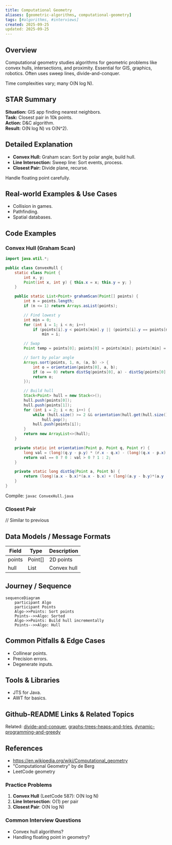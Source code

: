 ```yaml
---
title: Computational Geometry
aliases: [geometric-algorithms, computational-geometry]
tags: [#algorithms, #interviews]
created: 2025-09-25
updated: 2025-09-25
---
```


## Overview
Computational geometry studies algorithms for geometric problems like convex hulls, intersections, and proximity. Essential for GIS, graphics, robotics. Often uses sweep lines, divide-and-conquer.

Time complexities vary; many O(N log N).

## STAR Summary
**Situation:** GIS app finding nearest neighbors.  
**Task:** Closest pair in 10k points.  
**Action:** D&C algorithm.  
**Result:** O(N log N) vs O(N^2).

## Detailed Explanation
- **Convex Hull:** Graham scan: Sort by polar angle, build hull.
- **Line Intersection:** Sweep line: Sort events, process.
- **Closest Pair:** Divide plane, recurse.

Handle floating point carefully.

## Real-world Examples & Use Cases
- Collision in games.
- Pathfinding.
- Spatial databases.

## Code Examples
### Convex Hull (Graham Scan)
```java
import java.util.*;

public class ConvexHull {
    static class Point {
        int x, y;
        Point(int x, int y) { this.x = x; this.y = y; }
    }

    public static List<Point> grahamScan(Point[] points) {
        int n = points.length;
        if (n <= 1) return Arrays.asList(points);

        // Find lowest y
        int min = 0;
        for (int i = 1; i < n; i++)
            if (points[i].y < points[min].y || (points[i].y == points[min].y && points[i].x < points[min].x))
                min = i;

        // Swap
        Point temp = points[0]; points[0] = points[min]; points[min] = temp;

        // Sort by polar angle
        Arrays.sort(points, 1, n, (a, b) -> {
            int o = orientation(points[0], a, b);
            if (o == 0) return distSq(points[0], a) - distSq(points[0], b);
            return o;
        });

        // Build hull
        Stack<Point> hull = new Stack<>();
        hull.push(points[0]);
        hull.push(points[1]);
        for (int i = 2; i < n; i++) {
            while (hull.size() >= 2 && orientation(hull.get(hull.size()-2), hull.peek(), points[i]) <= 0)
                hull.pop();
            hull.push(points[i]);
        }
        return new ArrayList<>(hull);
    }

    private static int orientation(Point p, Point q, Point r) {
        long val = (long)(q.y - p.y) * (r.x - q.x) - (long)(q.x - p.x) * (r.y - q.y);
        return val == 0 ? 0 : val > 0 ? 1 : 2;
    }

    private static long distSq(Point a, Point b) {
        return (long)(a.x - b.x)*(a.x - b.x) + (long)(a.y - b.y)*(a.y - b.y);
    }
}
```

Compile: `javac ConvexHull.java`

### Closest Pair
// Similar to previous

## Data Models / Message Formats
| Field | Type | Description |
|-------|------|-------------|
| points | Point[] | 2D points |
| hull | List<Point> | Convex hull |

## Journey / Sequence
```mermaid
sequenceDiagram
    participant Algo
    participant Points
    Algo->>Points: Sort points
    Points-->>Algo: Sorted
    Algo->>Points: Build hull incrementally
    Points-->>Algo: Hull
```

## Common Pitfalls & Edge Cases
- Collinear points.
- Precision errors.
- Degenerate inputs.

## Tools & Libraries
- JTS for Java.
- AWT for basics.

## Github-README Links & Related Topics
Related: [divide-and-conquer](../../divide-and-conquer/), [graphs-trees-heaps-and-tries](../graphs-trees-heaps-and-tries/), [dynamic-programming-and-greedy](../dynamic-programming-and-greedy/)

## References
- https://en.wikipedia.org/wiki/Computational_geometry
- "Computational Geometry" by de Berg
- LeetCode geometry

### Practice Problems
1. **Convex Hull** (LeetCode 587): O(N log N)
2. **Line Intersection**: O(1) per pair
3. **Closest Pair**: O(N log N)

### Common Interview Questions
- Convex hull algorithms?
- Handling floating point in geometry?